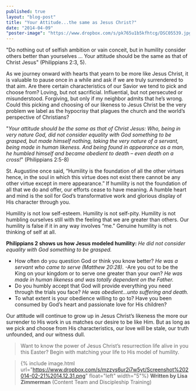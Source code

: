 ```yaml
---
published: true
layout: "blog-post"
title: "Your Attitude...the same as Jesus Christ?"
date: "2014-04-09"
"poster-image": "https://www.dropbox.com/s/pk765u1b5kfhtcg/DSC05539.jpg"
---
```


"Do nothing out of selfish ambition or vain conceit, but in humility consider others better than yourselves … Your attitude should be the same as that of Christ Jesus" (Philippians 2:3, 5).

As we journey onward with hearts that yearn to be more like Jesus Christ, it is valuable to pause once in a while and ask if we are truly surrendered to that aim.  Are there certain characteristics of our Savior we tend to pick and choose from?  Loving, but not sacrificial.  Influential, but not persecuted or misunderstood.  Forgiving, but only if my neighbor admits that he’s wrong.  Could this picking and choosing of our likeness to Jesus Christ be the very problem we label as the hypocrisy that plagues the church and the world’s perspective of Christians?  

"*Your attitude should be the same as that of Christ Jesus: 
Who, being in very nature God, did not consider equality with God something to be grasped, but made himself nothing, taking the very nature of a servant, being made in human likeness.  And being found in appearance as a man, he humbled himself and became obedient to death – even death on a cross!*" (Philippians 2:5-8)

St. Augustine once said, “Humility is the foundation of all the other virtues hence, in the soul in which this virtue does not exist there cannot be any other virtue except in mere appearance.”  If humility is not the foundation of all that we do and offer, our efforts cease to have meaning.  A humble heart and mind is the soil for God’s transformative work and glorious display of His character through you.  

Humility is not low self-esteem.  Humility is not self-pity.  Humility is not humbling ourselves still with the feeling that we are greater than others.  Our humility is false if it in any way involves “me.”  Genuine humility is not thinking of self at all.

**Philippians 2 shows us how Jesus modeled humility:**
*He did not consider equality with God something to be grasped.*
- How often do you question God or think you know better?
*He was a servant who came to serve (Matthew 20:28).*
-Are you out to be the King on your kingdom or to serve one greater than your own?
*He was made in human likeness and was totally dependent on the Father.*
- Do you humbly accept that God will provide everything you need through the trials you face?
*He was obedient…unto suffering and death.*
- To what extent is your obedience willing to go to?  Have you been consumed by God’s heart and passionate love for His children?

Our attitude will continue to grow up in Jesus Christ’s likeness the more our surrender to His work in us matches our desire to be like Him.  But as long as we pick and choose from His characteristics, our love will be stale, our truth unfounded, and our witness dull.

>Want to know the power of Jesus Christ’s resurrection life alive in you this Easter?  Begin with matching your life to His model of humility.

>{% include image.html url="https://www.dropbox.com/s/mzzys6ur2i7w5yt/Screenshot%202014-02-21%2014.12.31.png" float="left" width="5"%} **Written by Lisa Zimmerman** (Content Team and Discipleship Training)